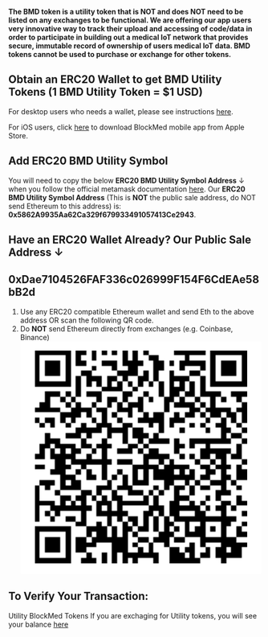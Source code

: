 **The BMD token is a utility token that is NOT and does NOT need to be listed on any exchanges to be functional. We are offering our app users very innovative way to track their upload and accessing of code/data in order to participate in building out a medical IoT network that provides secure, immutable record of ownership of users medical IoT data.  BMD tokens cannot be used to purchase or exchange for other tokens.**

## Obtain an ERC20 Wallet to get BMD Utility Tokens (1 BMD Utility Token = $1 USD)

For desktop users who needs a wallet, please see instructions [here](https://github.com/BlockMedical/BlockMedical/blob/master/docs/metamaskdocs/metamask_exchange_instructions.md).

For iOS users, click [here](https://itunes.apple.com/us/app/blockmed/id1447441652) to download BlockMed mobile app from Apple Store.

## Add ERC20 BMD Utility Symbol
You will need to copy the below **ERC20 BMD Utility Symbol Address** ↓ when you follow the official metamask documentation [here](https://metamask.zendesk.com/hc/en-us/articles/360015489031-Adding-and-Managing-Tokens-ERC20-In-The-New-UI).
Our **ERC20 BMD Utility Symbol Address** (This is **NOT** the public sale address, do NOT send Ethereum to this address) is:
**0x5862A9935Aa62Ca329f679933491057413Ce2943**. 

## Have an ERC20 Wallet Already? Our Public Sale Address ↓
## **0xDae7104526FAF336c026999F154F6CdEAe58bB2d**

1. Use any ERC20 compatible Ethereum wallet and send Eth to the above address OR scan the following QR code.
2. Do **NOT** send Ethereum directly from exchanges (e.g. Coinbase, Binance)
![QR Code](https://github.com/BlockMedical/BlockMedical/raw/master/docs/mobiledocs/tradecontract_QRcode.mainnet.png)

## To Verify Your Transaction:

Utility BlockMed Tokens
If you are exchaging for Utility tokens, you will see your balance [here](https://etherscan.io/address/0xdae7104526faf336c026999f154f6cdeae58bb2d)



